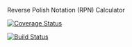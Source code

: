 Reverse Polish Notation (RPN) Calculator

[![Coverage Status](https://coveralls.io/repos/github/bryanhug/c4cs-f17-rpn/badge.svg?branch=master)](https://coveralls.io/github/bryanhug/c4cs-f17-rpn?branch=master)

[![Build Status](https://travis-ci.org/bryanhug/c4cs-f17-rpn.svg?branch=master)](https://travis-ci.org/bryanhug/c4cs-f17-rpn)

